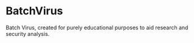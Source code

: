 # BatchVirus
Batch Virus, created for purely educational purposes to aid research and security analysis.
